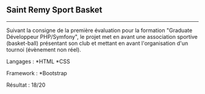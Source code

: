 ## Saint Remy Sport Basket
***
Suivant la consigne de la première évaluation pour la formation "Graduate Développeur PHP/Symfony", le projet met en avant une association sportive (basket-ball) présentant son club et mettant en avant l'organisation d'un tournoi (évènement non réel). 

Langages :
*HTML
*CSS

Framework :
*Bootstrap

Résultat : 18/20
